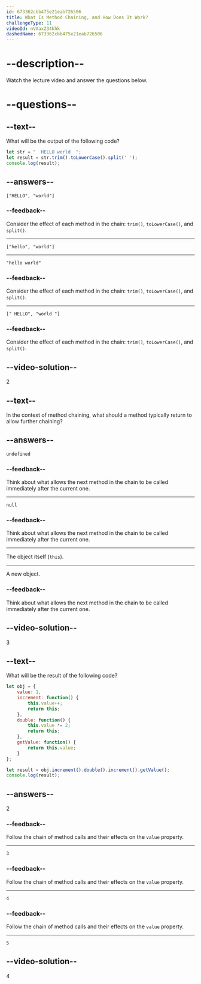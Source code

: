 ```yaml
---
id: 673362cbb475e21eab726506
title: What Is Method Chaining, and How Does It Work?
challengeType: 11
videoId: nVAaxZ34khk
dashedName: 673362cbb475e21eab726506
---
```


# --description--

Watch the lecture video and answer the questions below.

# --questions--

## --text--

What will be the output of the following code?

```js
let str = "  HELLO world  ";
let result = str.trim().toLowerCase().split(' ');
console.log(result);
```

## --answers--

`["HELLO", "world"]`

### --feedback--

Consider the effect of each method in the chain: `trim()`, `toLowerCase()`, and `split()`.

---

`["hello", "world"]`

---

`"hello world"`

### --feedback--

Consider the effect of each method in the chain: `trim()`, `toLowerCase()`, and `split()`.

---

`[" HELLO", "world "]`

### --feedback--

Consider the effect of each method in the chain: `trim()`, `toLowerCase()`, and `split()`.

## --video-solution--

2

## --text--

In the context of method chaining, what should a method typically return to allow further chaining?

## --answers--

`undefined`

### --feedback--

Think about what allows the next method in the chain to be called immediately after the current one.

---

`null`

### --feedback--

Think about what allows the next method in the chain to be called immediately after the current one.

---

The object itself (`this`).

---

A new object.

### --feedback--

Think about what allows the next method in the chain to be called immediately after the current one.

## --video-solution--

3

## --text--

What will be the result of the following code?

```js
let obj = {
    value: 1,
    increment: function() {
        this.value++;
        return this;
    },
    double: function() {
        this.value *= 2;
        return this;
    },
    getValue: function() {
        return this.value;
    }
};

let result = obj.increment().double().increment().getValue();
console.log(result);
```

## --answers--

2

### --feedback--

Follow the chain of method calls and their effects on the `value` property.

---

`3`

### --feedback--

Follow the chain of method calls and their effects on the `value` property.

---

`4`

### --feedback--

Follow the chain of method calls and their effects on the `value` property.

---

`5`

## --video-solution--

4
